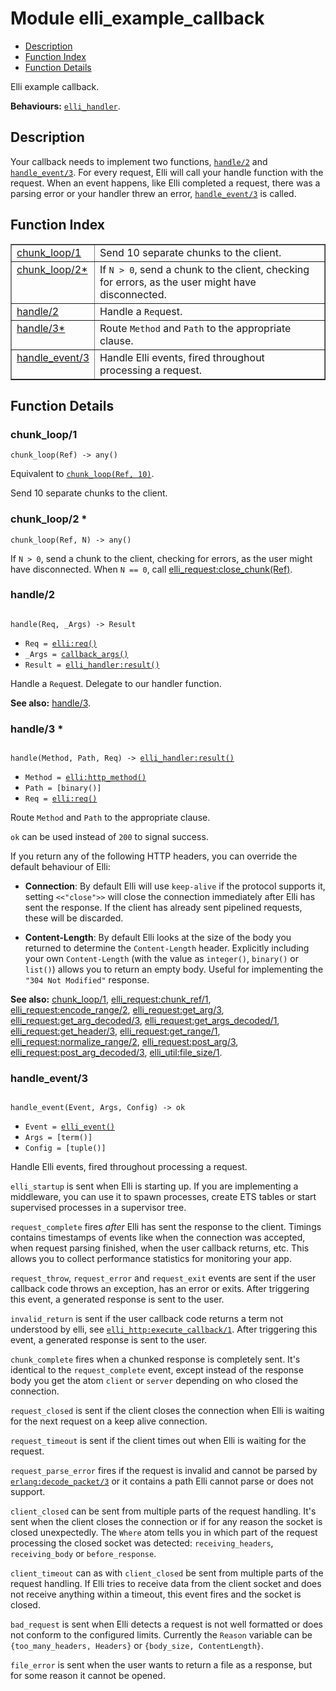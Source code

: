 

# Module elli_example_callback #
* [Description](#description)
* [Function Index](#index)
* [Function Details](#functions)

Elli example callback.

__Behaviours:__ [`elli_handler`](elli_handler.md).

<a name="description"></a>

## Description ##
Your callback needs to implement two functions, [`handle/2`](#handle-2) and
[`handle_event/3`](#handle_event-3). For every request, Elli will call your handle
function with the request. When an event happens, like Elli
completed a request, there was a parsing error or your handler
threw an error, [`handle_event/3`](#handle_event-3) is called.<a name="index"></a>

## Function Index ##


<table width="100%" border="1" cellspacing="0" cellpadding="2" summary="function index"><tr><td valign="top"><a href="#chunk_loop-1">chunk_loop/1</a></td><td>Send 10 separate chunks to the client.</td></tr><tr><td valign="top"><a href="#chunk_loop-2">chunk_loop/2*</a></td><td>If <code>N > 0</code>, send a chunk to the client, checking for errors,
as the user might have disconnected.</td></tr><tr><td valign="top"><a href="#handle-2">handle/2</a></td><td>Handle a <code>Req</code>uest.</td></tr><tr><td valign="top"><a href="#handle-3">handle/3*</a></td><td>Route <code>Method</code> and <code>Path</code> to the appropriate clause.</td></tr><tr><td valign="top"><a href="#handle_event-3">handle_event/3</a></td><td>Handle Elli events, fired throughout processing a request.</td></tr></table>


<a name="functions"></a>

## Function Details ##

<a name="chunk_loop-1"></a>

### chunk_loop/1 ###

`chunk_loop(Ref) -> any()`

Equivalent to [`chunk_loop(Ref, 10)`](#chunk_loop-2).

Send 10 separate chunks to the client.

<a name="chunk_loop-2"></a>

### chunk_loop/2 * ###

`chunk_loop(Ref, N) -> any()`

If `N > 0`, send a chunk to the client, checking for errors,
as the user might have disconnected.
When `N == 0`, call [  elli_request:close_chunk(Ref)](elli_request.md#close_chunk-1).

<a name="handle-2"></a>

### handle/2 ###

<pre><code>
handle(Req, _Args) -&gt; Result
</code></pre>

<ul class="definitions"><li><code>Req = <a href="elli.md#type-req">elli:req()</a></code></li><li><code>_Args = <a href="#type-callback_args">callback_args()</a></code></li><li><code>Result = <a href="elli_handler.md#type-result">elli_handler:result()</a></code></li></ul>

Handle a `Req`uest.
Delegate to our handler function.

__See also:__ [handle/3](#handle-3).

<a name="handle-3"></a>

### handle/3 * ###

<pre><code>
handle(Method, Path, Req) -&gt; <a href="elli_handler.md#type-result">elli_handler:result()</a>
</code></pre>

<ul class="definitions"><li><code>Method = <a href="elli.md#type-http_method">elli:http_method()</a></code></li><li><code>Path = [binary()]</code></li><li><code>Req = <a href="elli.md#type-req">elli:req()</a></code></li></ul>

Route `Method` and `Path` to the appropriate clause.

`ok` can be used instead of `200` to signal success.

If you return any of the following HTTP headers, you can
override the default behaviour of Elli:

* **Connection**:     By default Elli will use `keep-alive` if the protocol
supports it, setting `<<"close">>` will close the
connection immediately after Elli has sent the
response. If the client has already sent pipelined
requests, these will be discarded.

* **Content-Length**: By default Elli looks at the size of the body you
returned to determine the `Content-Length` header.
Explicitly including your own `Content-Length` (with
the value as `integer()`, `binary()` or `list()`)
allows you to return an empty body. Useful for
implementing the `"304 Not Modified"` response.

__See also:__ [chunk_loop/1](#chunk_loop-1), [elli_request:chunk_ref/1](elli_request.md#chunk_ref-1), [elli_request:encode_range/2](elli_request.md#encode_range-2), [elli_request:get_arg/3](elli_request.md#get_arg-3), [elli_request:get_arg_decoded/3](elli_request.md#get_arg_decoded-3), [elli_request:get_args_decoded/1](elli_request.md#get_args_decoded-1), [elli_request:get_header/3](elli_request.md#get_header-3), [elli_request:get_range/1](elli_request.md#get_range-1), [elli_request:normalize_range/2](elli_request.md#normalize_range-2), [elli_request:post_arg/3](elli_request.md#post_arg-3), [elli_request:post_arg_decoded/3](elli_request.md#post_arg_decoded-3), [elli_util:file_size/1](elli_util.md#file_size-1).

<a name="handle_event-3"></a>

### handle_event/3 ###

<pre><code>
handle_event(Event, Args, Config) -&gt; ok
</code></pre>

<ul class="definitions"><li><code>Event = <a href="#type-elli_event">elli_event()</a></code></li><li><code>Args = [term()]</code></li><li><code>Config = [tuple()]</code></li></ul>

Handle Elli events, fired throughout processing a request.

`elli_startup` is sent when Elli is starting up. If you are
implementing a middleware, you can use it to spawn processes,
create ETS tables or start supervised processes in a supervisor
tree.

`request_complete` fires *after* Elli has sent the response to the
client. Timings contains timestamps of events like when the
connection was accepted, when request parsing finished, when the
user callback returns, etc. This allows you to collect performance
statistics for monitoring your app.

`request_throw`, `request_error` and `request_exit` events are sent if
the user callback code throws an exception, has an error or
exits. After triggering this event, a generated response is sent to
the user.

`invalid_return` is sent if the user callback code returns a term not
understood by elli, see [`elli_http:execute_callback/1`](elli_http.md#execute_callback-1).
After triggering this event, a generated response is sent to the user.

`chunk_complete` fires when a chunked response is completely
sent. It's identical to the `request_complete` event, except instead
of the response body you get the atom `client` or `server`
depending on who closed the connection.

`request_closed` is sent if the client closes the connection when
Elli is waiting for the next request on a keep alive connection.

`request_timeout` is sent if the client times out when
Elli is waiting for the request.

`request_parse_error` fires if the request is invalid and cannot be parsed by
[`erlang:decode_packet/3`][decode_packet/3] or it contains a path Elli cannot
parse or does not support.

[decode_packet/3]: http://erlang.org/doc/man/erlang.html#decode_packet-3

`client_closed` can be sent from multiple parts of the request
handling. It's sent when the client closes the connection or if for
any reason the socket is closed unexpectedly. The `Where` atom
tells you in which part of the request processing the closed socket
was detected: `receiving_headers`, `receiving_body` or `before_response`.

`client_timeout` can as with `client_closed` be sent from multiple
parts of the request handling. If Elli tries to receive data from
the client socket and does not receive anything within a timeout,
this event fires and the socket is closed.

`bad_request` is sent when Elli detects a request is not well
formatted or does not conform to the configured limits. Currently
the `Reason` variable can be `{too_many_headers, Headers}`
or `{body_size, ContentLength}`.

`file_error` is sent when the user wants to return a file as a
response, but for some reason it cannot be opened.

